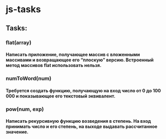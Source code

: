# js-tasks
## Tasks:
### flat(array)
#### Написать приложение, получающее массив с вложенными массивами и возвращающее его “плоскую” версию. Встроенный метод массивов flat использовать нельзя.
### numToWord(num)
#### Требуется создать функцию, получающую на вход число от 0 до 100 000 и показывающее его текстовый эквивалент.
### pow(num, exp) 
#### Написать рекурсивную функцию возведения в степень. На вход принимать число и его степень, на выходе выдавать рассчитанное значение.
